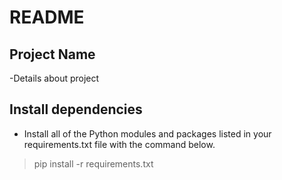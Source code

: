 # README

## Project Name
-Details about project


## Install dependencies
- Install all of the Python modules and packages listed in your requirements.txt file with the command below.
> pip install -r requirements.txt